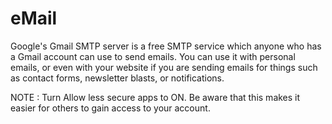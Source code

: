 # eMail
Google's Gmail SMTP server is a free SMTP service which anyone who has a Gmail account can use to send emails. You can use it with personal emails, or even with your website if you are sending emails for things such as contact forms, newsletter blasts, or notifications.

NOTE : Turn Allow less secure apps to ON. Be aware that this makes it easier for others to gain access to your account.

